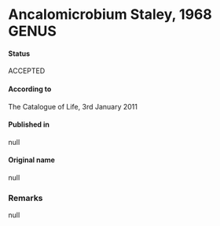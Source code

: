 # Ancalomicrobium Staley, 1968 GENUS

#### Status
ACCEPTED

#### According to
The Catalogue of Life, 3rd January 2011

#### Published in
null

#### Original name
null

### Remarks
null